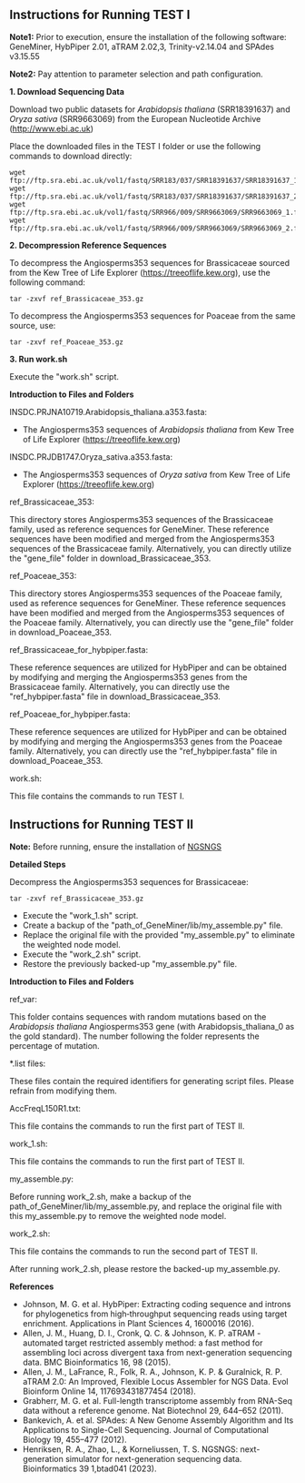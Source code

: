 ## Instructions for Running TEST I

**Note1:** Prior to execution, ensure the installation of the following software: GeneMiner, HybPiper 2.01, aTRAM 2.02,3, Trinity-v2.14.04 and SPAdes v3.15.55

**Note2:** Pay attention to parameter selection and path configuration.

**1. Download Sequencing Data**

Download two public datasets for _Arabidopsis thaliana_ (SRR18391637) and _Oryza sativa_ (SRR9663069) from the European Nucleotide Archive (http://www.ebi.ac.uk)

Place the downloaded files in the TEST I folder or use the following commands to download directly:
```
wget ftp://ftp.sra.ebi.ac.uk/vol1/fastq/SRR183/037/SRR18391637/SRR18391637_1.fastq.gz
wget ftp://ftp.sra.ebi.ac.uk/vol1/fastq/SRR183/037/SRR18391637/SRR18391637_2.fastq.gz
wget ftp://ftp.sra.ebi.ac.uk/vol1/fastq/SRR966/009/SRR9663069/SRR9663069_1.fastq.gz
wget ftp://ftp.sra.ebi.ac.uk/vol1/fastq/SRR966/009/SRR9663069/SRR9663069_2.fastq.gz
```
**2. Decompression Reference Sequences**

To decompress the Angiosperms353 sequences for Brassicaceae sourced from the Kew Tree of Life Explorer (https://treeoflife.kew.org), use the following command:
```
tar -zxvf ref_Brassicaceae_353.gz
```
To decompress the Angiosperms353 sequences for Poaceae from the same source, use:
```
tar -zxvf ref_Poaceae_353.gz
```
**3. Run work.sh**

Execute the "work.sh" script.

**Introduction to Files and Folders**

INSDC.PRJNA10719.Arabidopsis_thaliana.a353.fasta:
- The Angiosperms353 sequences of _Arabidopsis thaliana_ from Kew Tree of Life Explorer (https://treeoflife.kew.org)

INSDC.PRJDB1747.Oryza_sativa.a353.fasta:
- The Angiosperms353 sequences of _Oryza sativa_ from Kew Tree of Life Explorer (https://treeoflife.kew.org)

ref_Brassicaceae_353:

This directory stores Angiosperms353 sequences of the Brassicaceae family, used as reference sequences for GeneMiner. These reference sequences have been modified and merged from the Angiosperms353 sequences of the Brassicaceae family. Alternatively, you can directly utilize the "gene_file" folder in download_Brassicaceae_353.

ref_Poaceae_353:

This directory stores Angiosperms353 sequences of the Poaceae family, used as reference sequences for GeneMiner. These reference sequences have been modified and merged from the Angiosperms353 sequences of the Poaceae family. Alternatively, you can directly use the "gene_file" folder in download_Poaceae_353.

ref_Brassicaceae_for_hybpiper.fasta:

These reference sequences are utilized for HybPiper and can be obtained by modifying and merging the Angiosperms353 genes from the Brassicaceae family. Alternatively, you can directly use the "ref_hybpiper.fasta" file in download_Brassicaceae_353.

ref_Poaceae_for_hybpiper.fasta:

These reference sequences are utilized for HybPiper and can be obtained by modifying and merging the Angiosperms353 genes from the Poaceae family. Alternatively, you can directly use the "ref_hybpiper.fasta" file in download_Poaceae_353.

work.sh:

This file contains the commands to run TEST I.

## Instructions for Running TEST II
**Note:** Before running, ensure the installation of [NGSNGS](https://github.com/RAHenriksen/NGSNGS)

**Detailed Steps**

Decompress the Angiosperms353 sequences for Brassicaceae:
```
tar -zxvf ref_Brassicaceae_353.gz
```
- Execute the "work_1.sh" script.
- Create a backup of the "path_of_GeneMiner/lib/my_assemble.py" file.
- Replace the original file with the provided "my_assemble.py" to eliminate the weighted node model.
- Execute the "work_2.sh" script.
- Restore the previously backed-up "my_assemble.py" file.

**Introduction to Files and Folders**

ref_var:

This folder contains sequences with random mutations based on the _Arabidopsis thaliana_ Angiosperms353 gene (with Arabidopsis_thaliana_0 as the gold standard). The number following the folder represents the percentage of mutation.

\*.list files:

These files contain the required identifiers for generating script files. Please refrain from modifying them.

AccFreqL150R1.txt:

This file contains the commands to run the first part of TEST II.

work_1.sh:

This file contains the commands to run the first part of TEST II.

my_assemble.py:

Before running work_2.sh, make a backup of the path_of_GeneMiner/lib/my_assemble.py, and replace the original file with this my_assemble.py to remove the weighted node model.

work_2.sh:

This file contains the commands to run the second part of TEST II.

After running work_2.sh, please restore the backed-up my_assemble.py.

**References**
- Johnson, M. G. et al. HybPiper: Extracting coding sequence and introns for phylogenetics from high‐throughput sequencing reads using target enrichment. Applications in Plant Sciences 4, 1600016 (2016).
- Allen, J. M., Huang, D. I., Cronk, Q. C. & Johnson, K. P. aTRAM - automated target restricted assembly method: a fast method for assembling loci across divergent taxa from next-generation sequencing data. BMC Bioinformatics 16, 98 (2015).
- Allen, J. M., LaFrance, R., Folk, R. A., Johnson, K. P. & Guralnick, R. P. aTRAM 2.0: An Improved, Flexible Locus Assembler for NGS Data. Evol Bioinform Online 14, 117693431877454 (2018).
- Grabherr, M. G. et al. Full-length transcriptome assembly from RNA-Seq data without a reference genome. Nat Biotechnol 29, 644–652 (2011).
- Bankevich, A. et al. SPAdes: A New Genome Assembly Algorithm and Its Applications to Single-Cell Sequencing. Journal of Computational Biology 19, 455–477 (2012).
- Henriksen, R. A., Zhao, L., & Korneliussen, T. S. NGSNGS: next-generation simulator for next-generation sequencing data. Bioinformatics 39 1,btad041 (2023).
